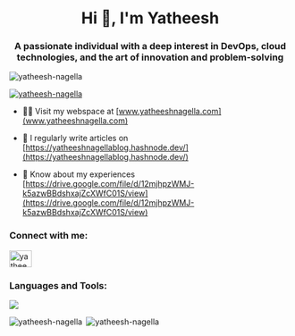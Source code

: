 
<h1 align="center">Hi 👋, I'm Yatheesh</h1>
<h3 align="center">A passionate individual with a deep interest in DevOps, cloud technologies, and the art of innovation and problem-solving</h3>

<p align="left"> <img src="https://komarev.com/ghpvc/?username=yatheesh-nagella&label=Profile%20views&color=0e75b6&style=flat" alt="yatheesh-nagella" /> </p>

<p align="left"> <a href="https://github.com/ryo-ma/github-profile-trophy"><img src="https://github-profile-trophy.vercel.app/?username=yatheesh-nagella" alt="yatheesh-nagella" /></a> </p>

- 👨‍💻 Visit my webspace at [www.yatheeshnagella.com](www.yatheeshnagella.com)

- 📝 I regularly write articles on [https://yatheeshnagellablog.hashnode.dev/](https://yatheeshnagellablog.hashnode.dev/)

- 📄 Know about my experiences [https://drive.google.com/file/d/12mjhpzWMJ-k5azwBBdshxajZcXWfC01S/view](https://drive.google.com/file/d/12mjhpzWMJ-k5azwBBdshxajZcXWfC01S/view)

<h3 align="left">Connect with me:</h3>
<p align="left">
<a href="https://linkedin.com/in/yatheesh-nagella" target="blank"><img align="center" src="https://raw.githubusercontent.com/rahuldkjain/github-profile-readme-generator/master/src/images/icons/Social/linked-in-alt.svg" alt="yatheesh-nagella" height="30" width="40" /></a>
</p>

<h3 align="left">Languages and Tools:</h3>
<p align="left">
  <a href="https://skillicons.dev">
    <img src="https://skillicons.dev/icons?i=aws,ansible,jenkins,grafana,git,kubernetes,docker,python,linux,vim" />
  </a>
</p>
</p>

<p><img align="left" src="https://github-readme-stats.vercel.app/api/top-langs?username=yatheesh-nagella&show_icons=true&locale=en&layout=compact" alt="yatheesh-nagella" /></p>

<p>&nbsp;<img align="centre" src="https://github-readme-stats.vercel.app/api?username=yatheesh-nagella&show_icons=true&locale=en" alt="yatheesh-nagella" /></p>
